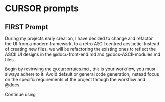 # CURSOR prompts

## FIRST Prompt

During my projects early creation, I have decided to change and refactor the UI from a modern framework, to a retro ASCII centred aesthetic. Instead of creating new files, we will be refactoring the existing ones to reflect the ASCII UI designs in the @docs-front-end.md and @docs-ASCII-modules.md files.

Begin by reviewing the @.cursorrules.md , this is your workflow, you must always adhere to it. Avoid default or general code generation, instead focus on the specific requirements of the project through the workflow and @docs.

Continue using
